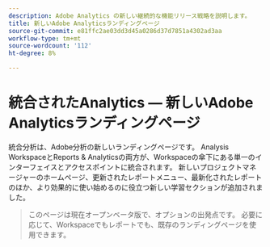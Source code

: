 ```yaml
---
description: Adobe Analytics の新しい継続的な機能リリース戦略を説明します。
title: 新しいAdobe Analyticsランディングページ
source-git-commit: e81ffc2ae03dd3d45a0286d37d7851a4302ad3aa
workflow-type: tm+mt
source-wordcount: '112'
ht-degree: 8%

---
```


# 統合されたAnalytics — 新しいAdobe Analyticsランディングページ

統合分析は、Adobe分析の新しいランディングページです。 Analysis WorkspaceとReports &amp; Analyticsの両方が、Workspaceの傘下にある単一のインターフェイスとアクセスポイントに統合されます。 新しいプロジェクトマネージャーのホームページ、更新されたレポートメニュー、最新化されたレポートのほか、より効果的に使い始めるのに役立つ新しい学習セクションが追加されました。

>このページは現在オープンベータ版で、オプションの出発点です。 必要に応じて、Workspaceでもレポートでも、既存のランディングページを使用できます。

